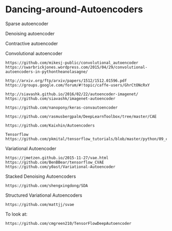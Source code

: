 # Dancing-around-Autoencoders

Sparse autoencoder

Denoising autoencoder

Contractive autoencoder


Convolutional autoencoder

~~~
https://github.com/mikesj-public/convolutional_autoencoder
https://swarbrickjones.wordpress.com/2015/04/29/convolutional-autoencoders-in-pythontheanolasagne/

http://arxiv.org/ftp/arxiv/papers/1512/1512.01596.pdf
https://groups.google.com/forum/#!topic/caffe-users/GhrCtONcRxY

http://siavashk.github.io/2016/02/22/autoencoder-imagenet/
https://github.com/siavashk/imagenet-autoencoder

https://github.com/nanopony/keras-convautoencoder

https://github.com/rasmusbergpalm/DeepLearnToolbox/tree/master/CAE

https://github.com/Kaixhin/Autoencoders

Tensorflow
https://github.com/pkmital/tensorflow_tutorials/blob/master/python/09_convolutional_autoencoder.py
~~~

Variational Autoencoder

~~~
https://jmetzen.github.io/2015-11-27/vae.html
https://github.com/BenBBear/tensorflow_CVAE
https://github.com/y0ast/Variational-Autoencoder
~~~

Stacked Denoising Autoencoders
~~~
https://github.com/shengxingdong/SDA
~~~

Structured Variational Autoencoders
~~~
https://github.com/mattjj/svae
~~~

To look at:
~~~
https://github.com/cmgreen210/TensorFlowDeepAutoencoder
~~~
